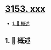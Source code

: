 # [3153. xxx](https://github.com/Tdahuyou/TNotes.leetcode/tree/main/notes/3153.%20xxx)

<!-- region:toc -->

- [1. 📝 概述](#1--概述)

<!-- endregion:toc -->

## 1. 📝 概述
